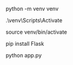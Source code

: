 python -m venv venv

.\venv\Scripts\Activate

source venv/bin/activate

pip install Flask

python app.py
